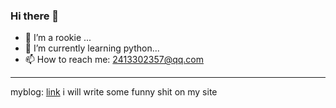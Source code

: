 ### Hi there 👋

- 🔭 I’m a rookie ...
- 🌱 I’m currently learning python...
- 📫 How to reach me: 2413302357@qq.com

---
myblog: [link](https://www.r1cardohj.fun/)
i will write some funny shit on my site

